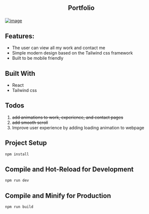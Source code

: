 ## <p align="center">Portfolio</p>
[![image](https://user-images.githubusercontent.com/92341570/228390698-152a7aa4-712f-48d6-9382-6be4ae92728e.png)](https://jamesjohnson.codes/)


## Features:
* The user can view all my work and contact me
* Simple modern design based on the Tailwind css framework
* Built to be mobile friendly

## Built With
* React
* Tailwind css

## Todos

1. ~~add animations to work, experience, and contact pages~~
2. ~~add smooth scroll~~
3. Improve user experience by adding loading animation to webpage

## Project Setup

```sh
npm install
```

## Compile and Hot-Reload for Development

```sh
npm run dev
```

## Compile and Minify for Production

```sh
npm run build
```

